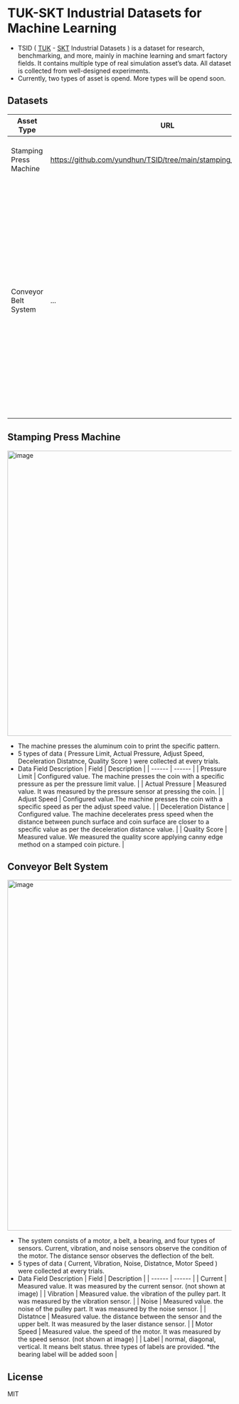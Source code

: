 # TUK-SKT Industrial Datasets for Machine Learning
- TSID ( [TUK] - [SKT] Industrial Datasets ) is a dataset for research, benchmarking, and more, mainly in machine learning and smart factory fields. It contains multiple type of real simulation asset’s data. All dataset is collected from well-designed experiments.
- Currently, two types of asset is opend. More types will be opend soon.

## Datasets
| Asset Type | URL | Contents | Format |
| ------ | ------ | ------ | ------ |
| Stamping Press Machine | https://github.com/yundhun/TSID/tree/main/stamping_press_machine | Stamped Coin Quality Data : 40 rows  | csv |
| Conveyor Belt System | ... | Normal Belt : 900 rows <br/> Cut-diagonal Belt : 900 rows <br/> Cut-vertical Belt : 900 rows <br/> Cut-vetrical-multiple Belt : 900 rows <br/> Cut-vertical-diagonal Belt : 900 rows | csv |

## Stamping Press Machine
<img width="640" alt="image" src="https://user-images.githubusercontent.com/15883027/189007516-cfc8ccde-7300-4c7d-813f-5aa567f91043.png">

- The machine presses the aluminum coin to print the specific pattern.
- 5 types of data ( Pressure Limit, Actual Pressure, Adjust Speed, Deceleration Distatnce, Quality Score ) were collected at every trials.
- Data Field Description
    | Field | Description |
    | ------ | ------ |
    | Pressure Limit | Configured value. The machine presses the coin with a specific pressure as per the pressure limit value. |
    | Actual Pressure | Measured value. It was measured by the pressure sensor at pressing the coin. |
    | Adjust Speed | Configured value.The machine presses the coin with a specific speed as per the adjust speed value. |
    | Deceleration Distance | Configured value. The machine decelerates press speed when the distance between punch surface and coin surface are closer to a specific value as per the deceleration distance value. |
    | Quality Score | Measured value. We measured the quality score applying canny edge method on a stamped coin picture. | 
        
## Conveyor Belt System
<img width="787" alt="image" src="https://user-images.githubusercontent.com/15883027/189014740-89f46ead-11dc-4739-b3a8-e8bab48f0dcd.png">

- The system consists of a motor, a belt, a bearing, and four types of sensors. Current, vibration, and noise sensors observe the condition of the motor. The distance sensor observes the deflection of the belt.
- 5 types of data ( Current, Vibration, Noise, Distatnce, Motor Speed ) were collected at every trials.
- Data Field Description
    | Field | Description |
    | ------ | ------ |
    | Current | Measured value. It was measured by the current sensor. (not shown at image) |
    | Vibration | Measured value. the vibration of the pulley part. It was measured by the vibration sensor. |
    | Noise | Measured value. the noise of the pulley part. It was measured by the noise sensor. |
    | Distatnce | Measured value. the distance between the sensor and the upper belt. It was measured by the laser distance sensor. |
    | Motor Speed | Measured value. the speed of the motor. It was measured by the speed sensor. (not shown at image) | 
    | Label | normal, diagonal, vertical. It means belt status. three types of labels are provided. *the bearing label will be added soon |

## License
MIT

   [TUK]: <https://www.tukorea.ac.kr/tukorea/index.do>
   [SKT]: <http://b2b.tworld.co.kr/bizts/solution/solutionTemplate.bs?solutionId=0088>
